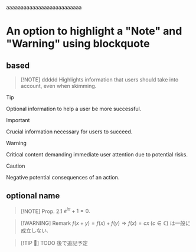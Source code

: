 aaaaaaaaaaaaaaaaaaaaaaaaaa

# An option to highlight a "Note" and "Warning" using blockquote

## based

> [!NOTE] ddddd
> Highlights information that users should take into account, even when skimming.

> [!TIP]
> Optional information to help a user be more successful.

> [!IMPORTANT]  
> Crucial information necessary for users to succeed.

> [!WARNING]  
> Critical content demanding immediate user attention due to potential risks.

> [!CAUTION]
> Negative potential consequences of an action.


## optional name

> [!NOTE] Prop. 2.1
> $e^{i\pi} + 1 = 0.$ 

> [!WARNING] Remark
> $f(x+y) = f(x) + f(y) \Longrightarrow f(x) = cx\;(c\in\mathbb{C})$ は一般に成立しない.

> [!TIP 🌵] TODO
> 後で追記予定